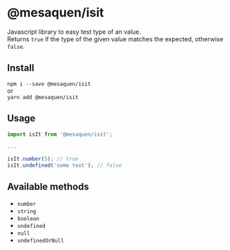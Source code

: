 # @mesaquen/isit

Javascript library to easy test type of an value.  
Returns `true` if the type of the given value matches the expected, otherwise `false`.

## Install

`npm i --save @mesaquen/isit`  
or  
`yarn add @mesaquen/isit`

## Usage

```javascript
import isIt from '@mesaquen/isit';

...

isIt.number(5); // true
isIt.undefined('some text'); // false
```

## Available methods

- `number`
- `string`
- `boolean`
- `undefined`
- `null`
- `undefinedOrNull`
